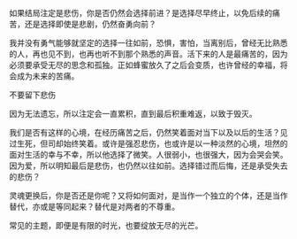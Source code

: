 如果结局注定是悲伤，你是否仍然会选择前进？是选择尽早终止，以免后续的痛苦，还是选择即使是悲剧，仍然奋勇向前？

我并没有勇气能够就坚定的选择一往如前，恐惧，害怕，当离别后，曾经无比熟悉的人，再也见不到，也再也听不到那个熟悉的声音。活下来的人是最痛苦的，因为必须要承受无尽的思念和孤独。正如蜂蜜放久了之后会变质，也许曾经的幸福，将会成为未来的苦痛。

不要留下悲伤

因为无法遗忘，所以注定会一直累积，直到最后积重难返，以致于毁灭。

我们是否有这样的心境，在经历痛苦之后，仍然笑着面对当下以及以后的生活？见过生死，但司却始终笑着。或许是强忍悲伤，也或许是以一种淡然的心境，坦然的面对生活的幸与不幸，所以他选择了微笑。人很弱小，也很强大，因为会哭会笑。因为爱，所以明知最后是悲伤，也仍然以往如前。选择错过而后悔，还是承受失去的悲伤？

灵魂更换后，你是否还是你呢？又将如何面对，是当作一个独立的个体，还是当作替代，亦或是等同起来？替代是对两者的不尊重。

常见的主题，即便是有限的时光，也要绽放无尽的光芒。
